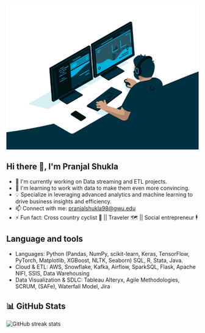 

<!--
**pranjals26/pranjals26** is a ✨ _particular_ ✨ repository because its `README.md` (this file) appears on your GitHub profile.

Here are some ideas to get you started:

- 🔭 I'm currently working on ...
- 🌱 I'm currently learning ...
- 👯 I'm looking to collaborate on ...
- 🤔 I'm looking for help with ...
- 💬 Ask me about ...
- 📫 How to reach me: ...
- 😄 Pronouns: ...
- ⚡ Fun fact: ...
-->
![Your GitHub stats](https://github.com/pranjals26/pranjals26/blob/main/codergif.gif)

## Hi there 👋, I'm Pranjal Shukla 

- 🔭 I'm currently working on Data streaming and ETL projects.
- 🌱 I'm learning to work with data to make them even more convincing.
- 💡 Specialize in leveraging advanced analytics and machine learning to drive business insights and efficiency.
- 📫 Connect with me: pranjalshukla98@gwu.edu
- ⚡ Fun fact: Cross country cyclist 🚴  || Traveler 🗺️ || Social entrepreneur 🕴️

## Language and tools 

- Languages: Python (Pandas, NumPy, scikit-learn, Keras, TensorFlow, PyTorch, Matplotlib, XGBoost, NLTK, Seaborn) SQL, R, Stata, Java.
- Cloud & ETL: AWS, Snowflake, Kafka, Airflow, SparkSQL, Flask, Apache NIFI, SSIS, Data Warehousing
- Data Visualization & SDLC: Tableau Alteryx, Agile Methodologies, SCRUM, (SAFe), Waterfall Model, Jira

## 📊 GitHub Stats

![GitHub streak stats](https://streak-stats.demolab.com/?user=pranjals26)  





